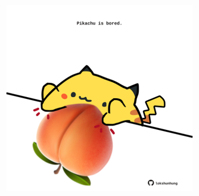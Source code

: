 <!-- built at 27/02/2024, 13:00:45 UTC -->
<p align="center">
  <img width="500" height="500" src="./ReadmeImage.svg">
</p>
